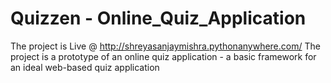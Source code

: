 # Quizzen - Online_Quiz_Application
The project is Live @ http://shreyasanjaymishra.pythonanywhere.com/
 The project is a prototype of an online quiz application - a basic framework for an ideal web-based quiz application
